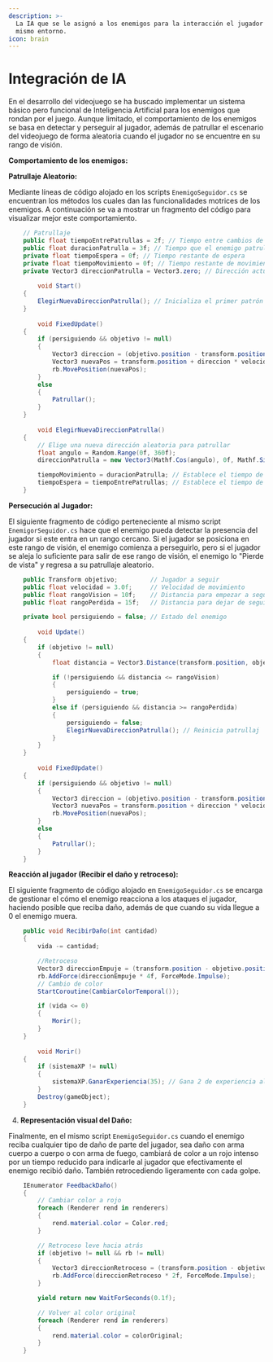 ```yaml
---
description: >-
  La IA que se le asignó a los enemigos para la interacción el jugador y con el
  mismo entorno.
icon: brain
---
```


# Integración de IA

En el desarrollo del videojuego se ha buscado implementar un sistema básico pero funcional de Inteligencia Artificial para los enemigos que rondan por el juego. Aunque limitado, el comportamiento de los enemigos se basa en detectar y perseguir al jugador, además de patrullar el escenario del videojuego de forma aleatoria cuando el jugador no se encuentre en su rango de visión.

**Comportamiento de los enemigos:**

**Patrullaje Aleatorio:**

Mediante líneas de código alojado en los scripts `EnemigoSeguidor.cs` se encuentran los métodos los cuales dan las funcionalidades motrices de los enemigos. A continuación se va a mostrar un fragmento del código para visualizar mejor este comportamiento.

```csharp
    // Patrullaje
    public float tiempoEntrePatrullas = 2f; // Tiempo entre cambios de dirección
    public float duracionPatrulla = 3f; // Tiempo que el enemigo patrulla en una dirección
    private float tiempoEspera = 0f; // Tiempo restante de espera
    private float tiempoMovimiento = 0f; // Tiempo restante de movimiento
    private Vector3 direccionPatrulla = Vector3.zero; // Dirección actual de patrullaje
    
        void Start()
    {
        ElegirNuevaDireccionPatrulla(); // Inicializa el primer patrón de patrullaje
    }
    
        void FixedUpdate()
    {
        if (persiguiendo && objetivo != null)
        {
            Vector3 direccion = (objetivo.position - transform.position).normalized;
            Vector3 nuevaPos = transform.position + direccion * velocidad * Time.fixedDeltaTime;
            rb.MovePosition(nuevaPos);
        }
        else
        {
            Patrullar();
        }
    }
    
        void ElegirNuevaDireccionPatrulla()
    {
        // Elige una nueva dirección aleatoria para patrullar
        float angulo = Random.Range(0f, 360f);
        direccionPatrulla = new Vector3(Mathf.Cos(angulo), 0f, Mathf.Sin(angulo)).normalized;

        tiempoMovimiento = duracionPatrulla; // Establece el tiempo de movimiento
        tiempoEspera = tiempoEntrePatrullas; // Establece el tiempo de espera
    }

```

**Persecución al Jugador:**

El siguiente fragmento de código perteneciente al mismo script `EnemigorSeguidor.cs` hace que el enemigo pueda detectar la presencia del jugador si este entra en un rango cercano. Si el jugador se posiciona en este rango de visión, el enemigo comienza a perseguirlo, pero si el jugador se aleja lo suficiente para salir de ese rango de visión, el enemigo lo "Pierde de vista" y regresa a su patrullaje aleatorio.

```csharp
    public Transform objetivo;         // Jugador a seguir
    public float velocidad = 3.0f;     // Velocidad de movimiento
    public float rangoVision = 10f;    // Distancia para empezar a seguir
    public float rangoPerdida = 15f;   // Distancia para dejar de seguir

    private bool persiguiendo = false; // Estado del enemigo
    
        void Update()
    {
        if (objetivo != null)
        {
            float distancia = Vector3.Distance(transform.position, objetivo.position);

            if (!persiguiendo && distancia <= rangoVision)
            {
                persiguiendo = true;
            }
            else if (persiguiendo && distancia >= rangoPerdida)
            {
                persiguiendo = false;
                ElegirNuevaDireccionPatrulla(); // Reinicia patrullaj
            }
        }
    }
    
        void FixedUpdate()
    {
        if (persiguiendo && objetivo != null)
        {
            Vector3 direccion = (objetivo.position - transform.position).normalized;
            Vector3 nuevaPos = transform.position + direccion * velocidad * Time.fixedDeltaTime;
            rb.MovePosition(nuevaPos);
        }
        else
        {
            Patrullar();
        }
    }
```

**Reacción al jugador (Recibir el daño y retroceso):**

El siguiente fragmento de código alojado en `EnemigoSeguidor.cs` se encarga de gestionar el cómo el enemigo reacciona a los ataques el jugador, haciendo posible que reciba daño, además de que cuando su vida llegue a 0 el enemigo muera.

```csharp
    public void RecibirDaño(int cantidad)
    {
        vida -= cantidad;

        //Retroceso
        Vector3 direccionEmpuje = (transform.position - objetivo.position).normalized;
        rb.AddForce(direccionEmpuje * 4f, ForceMode.Impulse); 
        // Cambio de color
        StartCoroutine(CambiarColorTemporal());

        if (vida <= 0)
        {
            Morir();
        }
    }
    
        void Morir()
    {
        if (sistemaXP != null)
        {
            sistemaXP.GanarExperiencia(35); // Gana 2 de experiencia al morir
        }
        Destroy(gameObject);
    }
```

4. **Representación visual del Daño:**

Finalmente, en el mismo script `EnemigoSeguidor.cs` cuando el enemigo reciba cualquier tipo de daño de parte del jugador, sea daño con arma cuerpo a cuerpo o con arma de fuego, cambiará de color a un rojo intenso por un tiempo reducido para indicarle al jugador que efectivamente el enemigo recibió daño. También retrocediendo ligeramente con cada golpe.

```csharp
    IEnumerator FeedbackDaño()
    {
        // Cambiar color a rojo
        foreach (Renderer rend in renderers)
        {
            rend.material.color = Color.red;
        }

        // Retroceso leve hacia atrás
        if (objetivo != null && rb != null)
        {
            Vector3 direccionRetroceso = (transform.position - objetivo.position).normalized;
            rb.AddForce(direccionRetroceso * 2f, ForceMode.Impulse);
        }

        yield return new WaitForSeconds(0.1f);

        // Volver al color original
        foreach (Renderer rend in renderers)
        {
            rend.material.color = colorOriginal;
        }
    }
```
